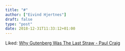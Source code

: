 ```yaml
---
title: "#"
author: ["Eivind Hjertnes"]
draft: false
type: "post"
date: 2018-12-31T11:33:12+01:00
---
```


Liked: [Why
Gutenberg Was The Last Straw - Paul Craig](http://paulcraig.blot.im/why-gutenberg-was-the-last-straw)

